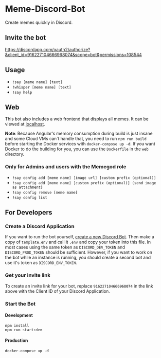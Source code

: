 # Meme-Discord-Bot

Create memes quickly in Discord.

## Invite the bot

https://discordapp.com/oauth2/authorize?&client_id=916227104666968074&scope=bot&permissions=108544

## Usage

- `!say [meme name] [text]`
- `!whisper [meme name] [text]`
- `!say help`

## Web

This bot also includes a web frontend that displays all memes. It can be
viewed at [localhost](http://localhost).

**Note**: Because Angular's memory consumption during build is just insane
and some Cloud VMs can't handle that, you need to run `npm run build` before
starting the Docker services with `docker-compose up -d`. If you want Docker
to do the building for you, you can use the `Dockerfile` in the `web` directory.

### Only for Admins and users with the Memegod role

- `!say config add [meme name] [image url] [custom prefix (optional)]`
- `!say config add [meme name] [custom prefix (optional)] (send image as attachment)`
- `!say config remove [meme name]`
- `!say config list`

## For Developers

### Create a Discord Application

If you want to run the bot yourself, [create a new Discord Bot](https://discordapp.com/developers/docs/intro#bots-and-apps).
Then make a copy of `template.env` and call it `.env` and copy your token into this file. In most cases using the same
token as `DISCORD_DEV_TOKEN` and `DISCORD_PROD_TOKEN` should be sufficient. However, if you want to work on the bot
while an instance is running, you should create a second bot and use it's token as `DISCORD_ENV_TOKEN`.

### Get your invite link

To create an invite link for your bot, replace `916227104666968074` in the link above with the Client ID of your Discord Application.

### Start the Bot

#### Development

```shell
npm install
npm run start:dev
```

#### Production

```shell
docker-compose up -d
```
